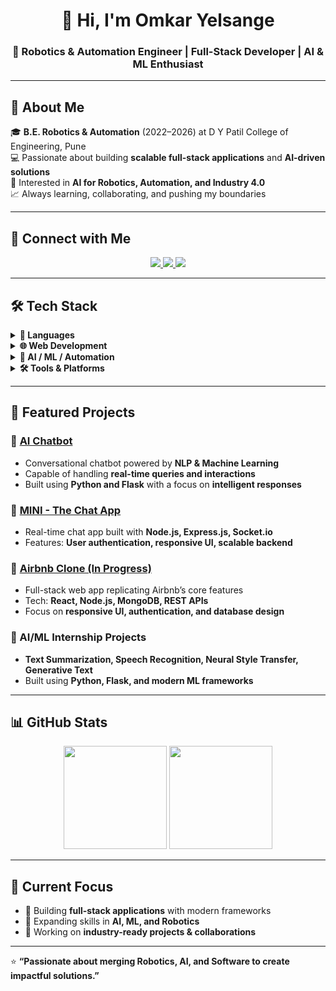 <h1 align="center">👋 Hi, I'm Omkar Yelsange</h1>
<h3 align="center">🚀 Robotics & Automation Engineer | Full-Stack Developer | AI & ML Enthusiast</h3>

---

## 🌟 About Me  
🎓 **B.E. Robotics & Automation** (2022–2026) at D Y Patil College of Engineering, Pune  
💻 Passionate about building **scalable full-stack applications** and **AI-driven solutions**  
🤖 Interested in **AI for Robotics, Automation, and Industry 4.0**  
📈 Always learning, collaborating, and pushing my boundaries  

---

## 🔗 Connect with Me  
<p align="center">
  <a href="https://www.linkedin.com/in/omkar-yelsange" target="_blank">
    <img src="https://img.shields.io/badge/LinkedIn-0A66C2?style=for-the-badge&logo=linkedin&logoColor=white"/>
  </a>
  <a href="https://github.com/OmkarYelsange" target="_blank">
    <img src="https://img.shields.io/badge/GitHub-181717?style=for-the-badge&logo=github&logoColor=white"/>
  </a>
  <a href="mailto:omkaryelsange1010@gmail.com">
    <img src="https://img.shields.io/badge/Email-D14836?style=for-the-badge&logo=gmail&logoColor=white"/>
  </a>
</p>

---

## 🛠️ Tech Stack  

<details>
  <summary><b>🚀 Languages</b></summary><br>
  
  ![C++](https://img.shields.io/badge/C++-00599C?style=for-the-badge&logo=cplusplus&logoColor=white)  
  ![Python](https://img.shields.io/badge/Python-3776AB?style=for-the-badge&logo=python&logoColor=white)  
  ![JavaScript](https://img.shields.io/badge/JavaScript-F7DF1E?style=for-the-badge&logo=javascript&logoColor=black)  
  ![HTML5](https://img.shields.io/badge/HTML5-E34F26?style=for-the-badge&logo=html5&logoColor=white)  
  ![CSS3](https://img.shields.io/badge/CSS3-1572B6?style=for-the-badge&logo=css3&logoColor=white)  
  ![SQL](https://img.shields.io/badge/SQL-003B57?style=for-the-badge&logo=database&logoColor=white)  
</details>

<details>
  <summary><b>🌐 Web Development</b></summary><br>
  
  ![React](https://img.shields.io/badge/React-61DAFB?style=for-the-badge&logo=react&logoColor=black)  
  ![Node.js](https://img.shields.io/badge/Node.js-339933?style=for-the-badge&logo=node.js&logoColor=white)  
  ![Express.js](https://img.shields.io/badge/Express.js-000000?style=for-the-badge&logo=express&logoColor=white)  
  ![Tailwind CSS](https://img.shields.io/badge/Tailwind_CSS-38B2AC?style=for-the-badge&logo=tailwind-css&logoColor=white)  
  ![Bootstrap](https://img.shields.io/badge/Bootstrap-7952B3?style=for-the-badge&logo=bootstrap&logoColor=white)  
  ![REST API](https://img.shields.io/badge/REST-02569B?style=for-the-badge&logo=rest&logoColor=white)  
  ![Firebase](https://img.shields.io/badge/Firebase-FFCA28?style=for-the-badge&logo=firebase&logoColor=black)  
  ![MongoDB](https://img.shields.io/badge/MongoDB-47A248?style=for-the-badge&logo=mongodb&logoColor=white)  
  ![MySQL](https://img.shields.io/badge/MySQL-4479A1?style=for-the-badge&logo=mysql&logoColor=white)  
</details>

<details>
  <summary><b>🤖 AI / ML / Automation</b></summary><br>
  
  ![Machine Learning](https://img.shields.io/badge/Machine_Learning-102230?style=for-the-badge&logo=tensorflow&logoColor=orange)  
  ![NLP](https://img.shields.io/badge/NLP-CC0000?style=for-the-badge&logo=google&logoColor=white)  
  ![Speech Recognition](https://img.shields.io/badge/Speech_Recognition-FF6F00?style=for-the-badge&logo=android&logoColor=white)  
  ![Generative AI](https://img.shields.io/badge/Generative_AI-000000?style=for-the-badge&logo=openai&logoColor=white)  
  ![Chatbots](https://img.shields.io/badge/Chatbots-00B8D9?style=for-the-badge&logo=botpress&logoColor=white)  
</details>

<details>
  <summary><b>🛠 Tools & Platforms</b></summary><br>
  
  ![Git](https://img.shields.io/badge/Git-F05032?style=for-the-badge&logo=git&logoColor=white)  
  ![GitHub](https://img.shields.io/badge/GitHub-181717?style=for-the-badge&logo=github&logoColor=white)  
  ![VS Code](https://img.shields.io/badge/VS_Code-0078D4?style=for-the-badge&logo=visual-studio-code&logoColor=white)  
  ![Vercel](https://img.shields.io/badge/Vercel-000000?style=for-the-badge&logo=vercel&logoColor=white)  
</details>

---

## 📂 Featured Projects  

### 🤖 [AI Chatbot](https://github.com/OmkarYelsange/AI-Chatbot)  
- Conversational chatbot powered by **NLP & Machine Learning**  
- Capable of handling **real-time queries and interactions**  
- Built using **Python and Flask** with a focus on **intelligent responses**  

### 💬 [MINI - The Chat App](https://github.com/OmkarYelsange/Mini-Chat-App)  
- Real-time chat app built with **Node.js, Express.js, Socket.io**  
- Features: **User authentication, responsive UI, scalable backend**  

### 🏡 [Airbnb Clone (In Progress)](https://github.com/OmkarYelsange/Airbnb-Clone)  
- Full-stack web app replicating Airbnb’s core features  
- Tech: **React, Node.js, MongoDB, REST APIs**  
- Focus on **responsive UI, authentication, and database design**  

### 📌 AI/ML Internship Projects  
- **Text Summarization, Speech Recognition, Neural Style Transfer, Generative Text**  
- Built using **Python, Flask, and modern ML frameworks**  

---

## 📊 GitHub Stats  
<p align="center">
  <img src="https://github-readme-stats.vercel.app/api?username=OmkarYelsange&show_icons=true&theme=radical" height="165"/>
  <img src="https://github-readme-stats.vercel.app/api/top-langs/?username=OmkarYelsange&layout=compact&theme=radical" height="165"/>
</p>

---

## 🌱 Current Focus  
- 🔹 Building **full-stack applications** with modern frameworks  
- 🔹 Expanding skills in **AI, ML, and Robotics**  
- 🔹 Working on **industry-ready projects & collaborations**  

---

⭐ **“Passionate about merging Robotics, AI, and Software to create impactful solutions.”**